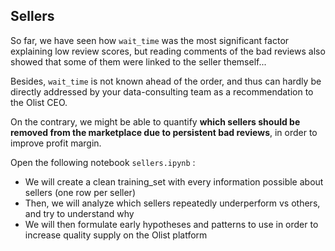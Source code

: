 ## Sellers

So far, we have seen how `wait_time` was the most significant factor explaining low review scores, but reading comments of the bad reviews also showed that some of them were linked to the seller themself...

Besides, `wait_time` is not known ahead of the order, and thus can hardly be directly addressed by your data-consulting team as a recommendation to the Olist CEO.

On the contrary, we might be able to quantify **which sellers should be removed from the marketplace due to persistent bad reviews**, in order to improve profit margin.

Open the following notebook `sellers.ipynb` :
- We will create a clean training_set with every information possible about sellers (one row per seller)
- Then, we will analyze which sellers repeatedly underperform vs others, and try to understand why
- We will then formulate early hypotheses and patterns to use in order to increase quality supply on the Olist platform

